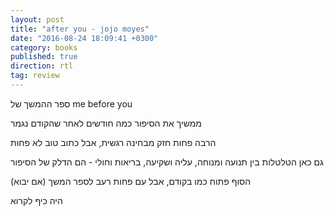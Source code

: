 ```yaml
---
layout: post
title: "after you - jojo moyes"
date: "2016-08-24 18:09:41 +0300"
category: books
published: true
direction: rtl
tag: review
---
```

ספר ההמשך של
me before you

ממשיך את הסיפור כמה חודשים לאחר שהקודם נגמר

הרבה פחות חזק מבחינה רגשית, אבל כתוב טוב לא פחות

גם כאן הטלטלות בין תנועה ומנוחה, עליה ושקיעה, בריאות וחולי - הם הדלק של הסיפור

הסוף פתוח כמו בקודם, אבל עם פחות רעב לספר המשך (אם יבוא)

היה כיף לקרוא

